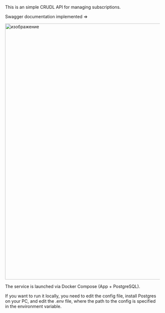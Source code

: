 This is an simple CRUDL API for managing subscriptions.

Swagger documentation implemented => 

<img width="1904" height="835" alt="изображение" src="https://github.com/user-attachments/assets/c4397355-24b9-4f07-bb48-d9aa0e8ff7ed" />



The service is launched via Docker Compose (App + PostgreSQL). 

If you want to run it locally, you need to edit the config file, install Postgres on your PC, and edit the .env file, where the path to the config is specified in the environment variable.

